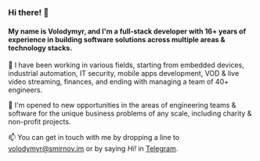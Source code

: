 ### Hi there! 👋

#### My name is Volodymyr, and I'm a full-stack developer with 16+ years of experience in building software solutions across multiple areas & technology stacks. 

🔭 I have been working in various fields, starting from embedded devices, industrial automation, IT security, mobile apps development, VOD & live video streaming, finances, and ending with managing a team of 40+ engineers.

👯 I'm opened to new opportunities in the areas of engineering teams & software for the unique business problems of any scale, including charity & non-profit projects.

📫 You can get in touch with me by dropping a line to [volodymyr@smirnov.im](mailto:volodymyr@smirnov.im) or by saying *Hi!* in [Telegram](https://t.me/volodymyr_smirnov).
